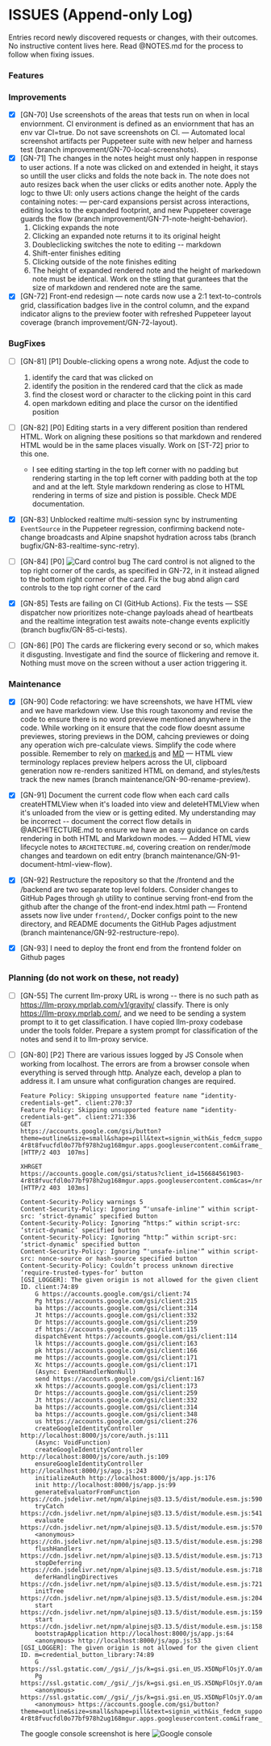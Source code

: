 # ISSUES (Append-only Log)

Entries record newly discovered requests or changes, with their outcomes. No instructive content lives here. Read @NOTES.md for the process to follow when fixing issues.

### Features

### Improvements

  - [x] [GN-70] Use screenshots of the areas that tests run on when in local enviornment. CI environment is defined as an enviornment that has an env var CI=true. Do not save screenshots on CI. — Automated local screenshot artifacts per Puppeteer suite with new helper and harness test (branch improvement/GN-70-local-screenshots).
  - [x] [GN-71] The changes in the notes height must only happen in response to user actions. If a note was clicked on and extended in height, it stays so untill the user clicks and folds the note back in. The note does not auto resizes back when the user clicks or edits another note. Apply the logc to thwe UI: only users actions change the height of the cards containing notes: — per-card expansions persist across interactions, editing locks to the expanded footprint, and new Puppeteer coverage guards the flow (branch improvement/GN-71-note-height-behavior).
    1. Clicking expands the note
    2. Clicking an expanded note returns it to its original height
    3. Doubleclicking switches the note to editing -- markdown
    4. Shift-enter finishes editing
    5. Clicking outside of the note finishes editing 
    6. The height of expanded rendered note and the height of markedown note must be identical. Work on the stling that gurantees that the size of markdown and rendered note are the same.
  - [x] [GN-72] Front-end redesign — note cards now use a 2:1 text-to-controls grid, classification badges live in the control column, and the expand indicator aligns to the preview footer with refreshed Puppeteer layout coverage (branch improvement/GN-72-layout).

### BugFixes

  - [ ] [GN-81] [P1] Double-clicking opens a wrong note. Adjust the code to 
    1. identify the card that was clicked on 
    2. identify the position in the rendered card that the click as made 
    3. find the closest word or character to the clicking point in this card 
    4. open markdown editing and place the cursor on the identified position
  
  - [ ] [GN-82] [P0] Editing starts in a very different position than rendered HTML. Work on aligning these positions so that markdown and rendered HTML would be in the same places visually. Work on [ST-72] prior to this one.
    - I see editing starting in the top left corner with no padding but rendering starting in the top left corner with padding both at the top and and at the left. Style markdown rendering as close to HTML rendering in terms of size and pistion is possible. Check MDE documentation.

  - [x] [GN-83] Unblocked realtime multi-session sync by instrumenting `EventSource` in the Puppeteer regression, confirming backend note-change broadcasts and Alpine snapshot hydration across tabs (branch bugfix/GN-83-realtime-sync-retry).

  - [ ] [GN-84] [P0] ![Card control bug](<card control bug.png>) The card control is not aligned to the top right corner of the cards, as specified in GN-72, in it instead aligned to the bottom right corner of the card. Fix the bug abnd align card controls to the top right corner of the card

  - [x] [GN-85] Tests are failing on CI (GitHub Actions). Fix the tests — SSE dispatcher now prioritizes note-change payloads ahead of heartbeats and the realtime integration test awaits note-change events explicitly (branch bugfix/GN-85-ci-tests).

  - [ ] [GN-86] [P0] The cards are flickering every second or so, which makes it disgusting. Investigate and find the source of flickering and remove it. Nothing must move on the screen without a user action triggering it.


### Maintenance

  - [x] [GN-90] Code refactoring: we have screenshots, we have HTML view and we have markdown view. Use this rough taxonomy and revise the code to ensure there is no word previewe mentioned anywhere in the code. While working on it ensure that the code flow doesnt assume previewes, storing previews in the DOM, cahcing previewes or doing any operation wich pre-calculate views. Simplify the code where possible. Remember to rely on [marked.js](marked.js.md) and [MD](MDE.v2.19.0.md) — HTML view terminology replaces preview helpers across the UI, clipboard generation now re-renders sanitized HTML on demand, and styles/tests track the new names (branch maintenance/GN-90-rename-preview).

  - [x] [GN-91] Document the current code flow when each card calls createHTMLView when it's loaded into view and deleteHTMLView when it's unloaded from the view or is getting edited. My understanding may be incorrect -- document the correct flow details in @ARCHITECTURE.md to ensure we have an easy guidance on cards rendering in both HTML and Markdown modes. — Added HTML view lifecycle notes to `ARCHITECTURE.md`, covering creation on render/mode changes and teardown on edit entry (branch maintenance/GN-91-document-html-view-flow).

  - [x] [GN-92] Restructure the repository so that the /frontend and the /backend are two separate top level folders. Consider changes to GitHub Pages through `gh` utility to continue serving front-end from the github after the change of the front-end index.html path — Frontend assets now live under `frontend/`, Docker configs point to the new directory, and README documents the GitHub Pages adjustment (branch maintenance/GN-92-restructure-repo).

  - [x] [GN-93] I need to deploy the front end from the frontend folder on Github pages

### Planning (do not work on these, not ready)

- [ ] [GN-55] The current llm-proxy URL is wrong -- there is no such path as https://llm-proxy.mprlab.com/v1/gravity/
  classify. There is only https://llm-proxy.mprlab.com/, and we need to be sending a system prompt to it to get classification. I have copied llm-proxy codebase under the tools folder. Prepare a system prompt for classification of the notes and send it to llm-proxy service. 

- [ ] [GN-80] [P2] There are various issues logged by JS Console when working from localhost. The errors are from a browser console when everything is served through http. Analyze each, develop a plan to address it. I am unsure what configuration changes are required.
    ```
    Feature Policy: Skipping unsupported feature name “identity-credentials-get”. client:270:37
    Feature Policy: Skipping unsupported feature name “identity-credentials-get”. client:271:336
    GET
    https://accounts.google.com/gsi/button?theme=outline&size=small&shape=pill&text=signin_with&is_fedcm_supported=false&client_id=156684561903-4r8t8fvucfdl0o77bf978h2ug168mgur.apps.googleusercontent.com&iframe_id=gsi_451133_914081&cas=/nrGSe6oSqBoygrIHC3O6DYcFNuiHkz6MfGe2WCWWOY
    [HTTP/2 403  107ms]

    XHRGET
    https://accounts.google.com/gsi/status?client_id=156684561903-4r8t8fvucfdl0o77bf978h2ug168mgur.apps.googleusercontent.com&cas=/nrGSe6oSqBoygrIHC3O6DYcFNuiHkz6MfGe2WCWWOY&is_itp=true
    [HTTP/2 403  103ms]

    Content-Security-Policy warnings 5
    Content-Security-Policy: Ignoring “'unsafe-inline'” within script-src: ‘strict-dynamic’ specified button
    Content-Security-Policy: Ignoring “https:” within script-src: ‘strict-dynamic’ specified button
    Content-Security-Policy: Ignoring “http:” within script-src: ‘strict-dynamic’ specified button
    Content-Security-Policy: Ignoring “'unsafe-inline'” within script-src: nonce-source or hash-source specified button
    Content-Security-Policy: Couldn’t process unknown directive ‘require-trusted-types-for’ button
    [GSI_LOGGER]: The given origin is not allowed for the given client ID. client:74:89
        G https://accounts.google.com/gsi/client:74
        Pg https://accounts.google.com/gsi/client:215
        ba https://accounts.google.com/gsi/client:314
        Jt https://accounts.google.com/gsi/client:332
        Dr https://accounts.google.com/gsi/client:259
        zf https://accounts.google.com/gsi/client:115
        dispatchEvent https://accounts.google.com/gsi/client:114
        lk https://accounts.google.com/gsi/client:163
        pk https://accounts.google.com/gsi/client:166
        me https://accounts.google.com/gsi/client:171
        Xc https://accounts.google.com/gsi/client:171
        (Async: EventHandlerNonNull)
        send https://accounts.google.com/gsi/client:167
        xk https://accounts.google.com/gsi/client:173
        Dr https://accounts.google.com/gsi/client:259
        Jt https://accounts.google.com/gsi/client:332
        ba https://accounts.google.com/gsi/client:314
        ba https://accounts.google.com/gsi/client:348
        us https://accounts.google.com/gsi/client:276
        createGoogleIdentityController http://localhost:8000/js/core/auth.js:111
        (Async: VoidFunction)
        createGoogleIdentityController http://localhost:8000/js/core/auth.js:109
        ensureGoogleIdentityController http://localhost:8000/js/app.js:243
        initializeAuth http://localhost:8000/js/app.js:176
        init http://localhost:8000/js/app.js:99
        generateEvaluatorFromFunction https://cdn.jsdelivr.net/npm/alpinejs@3.13.5/dist/module.esm.js:590
        tryCatch https://cdn.jsdelivr.net/npm/alpinejs@3.13.5/dist/module.esm.js:541
        evaluate https://cdn.jsdelivr.net/npm/alpinejs@3.13.5/dist/module.esm.js:570
        <anonymous> https://cdn.jsdelivr.net/npm/alpinejs@3.13.5/dist/module.esm.js:2985
        flushHandlers https://cdn.jsdelivr.net/npm/alpinejs@3.13.5/dist/module.esm.js:713
        stopDeferring https://cdn.jsdelivr.net/npm/alpinejs@3.13.5/dist/module.esm.js:718
        deferHandlingDirectives https://cdn.jsdelivr.net/npm/alpinejs@3.13.5/dist/module.esm.js:721
        initTree https://cdn.jsdelivr.net/npm/alpinejs@3.13.5/dist/module.esm.js:204
        start https://cdn.jsdelivr.net/npm/alpinejs@3.13.5/dist/module.esm.js:159
        start https://cdn.jsdelivr.net/npm/alpinejs@3.13.5/dist/module.esm.js:158
        bootstrapApplication http://localhost:8000/js/app.js:64
        <anonymous> http://localhost:8000/js/app.js:53
    [GSI_LOGGER]: The given origin is not allowed for the given client ID. m=credential_button_library:74:89
        G https://ssl.gstatic.com/_/gsi/_/js/k=gsi.gsi.en_US.X5DNpFlOsjY.O/am=AAAggLhx/d=1/rs=AF0KOtUvqNNy7mU_1FS76qAaEu2J5KsmpA/m=credential_button_library:74
        Pg https://ssl.gstatic.com/_/gsi/_/js/k=gsi.gsi.en_US.X5DNpFlOsjY.O/am=AAAggLhx/d=1/rs=AF0KOtUvqNNy7mU_1FS76qAaEu2J5KsmpA/m=credential_button_library:142
        <anonymous> https://ssl.gstatic.com/_/gsi/_/js/k=gsi.gsi.en_US.X5DNpFlOsjY.O/am=AAAggLhx/d=1/rs=AF0KOtUvqNNy7mU_1FS76qAaEu2J5KsmpA/m=credential_button_library:307
        <anonymous> https://accounts.google.com/gsi/button?theme=outline&size=small&shape=pill&text=signin_with&is_fedcm_supported=false&client_id=156684561903-4r8t8fvucfdl0o77bf978h2ug168mgur.apps.googleusercontent.com&iframe_id=gsi_451133_914081&cas=/nrGSe6oSqBoygrIHC3O6DYcFNuiHkz6MfGe2WCWWOY:1

    ```
    The google console screenshot is here ![Google console](<Google Console.png>)